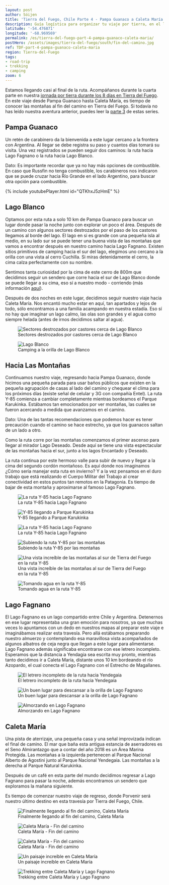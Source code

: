 ```yaml
---
layout: post
author: Sóijen
title: 'Tierra del Fuego, Chile Parte 4 - Pampa Guanaco a Caleta María'
description: Guía logística para organizar tu viaje por tierra, en el lado Chileno de Tierra del Fuego. Detalles sobre la ruta entre Pampa Guanaco y Caleta María.
latitude: '-54.476871'
longitude: '-68.969569'
permalink: /es/tierra-del-fuego-part-4-pampa-guanaco-caleta-maria/
postHero: /assets/images/tierra-del-fuego/south/fin-del-camino.jpg
ref: TDF-part-4-pampa-guanaco-caleta-maria
region: Tierra-del-Fuego
tags:
- road-trip
- trekking
- camping
zoom: 6
---
```

Estamos llegando casi al final de la ruta. Acompáñanos durante la cuarta parte en nuestra <a href="/es/tierra-del-fuego-van-overview/">jornada por tierra durante los 8 días en Tierra del Fuego</a>.  En este viaje desde Pampa Guanaco hasta Caleta María, es tiempo de conocer las montañas al fin del camino en Tierra del Fuego. Si todavía no has leído nuestra aventura anterior, puedes leer la <a href="/es/TDF-part-3-cameron-pampa-guanaco/">parte 3</a> de estas series.

<h2>Pampa Guanaco</h2>
Un retén de carabinero da la bienvenida a este lugar cercano a la frontera con Argentina. Al llegar se debe registra su paso y cuantos días tomará su visita. Una vez registrados se pueden seguir dos caminos: la ruta hacia Lago Fagnano o la ruta hacia Lago Blanco.

<i class="fa fa-info-circle" style="color:#FFB300"></i> Dato: Es importante recordar que ya no hay más opciones de combustible. En caso que Russfin no tenga combustible, los carabineros nos indicaron que se puede cruzar hacia Río Grande en el lado Argentino, para buscar otra opción para combustible.

{% include youtubePlayer.html id="QTKhxJ5zHmE" %}

<h2>Lago Blanco</h2>
Optamos por esta ruta a solo 10 km de Pampa Guanaco para buscar un lugar donde pasar la noche junto con explorar un poco el área. Después de un camino con algunos sectores destrozados por el paso de los castores llegamos al borde del lago. El lago en si es grande con una pequeña isla al medio, en su lado sur se puede tener una buena vista de las montañas que vamos a encontrar después en nuestro camino hacia Lago Fagnano. Existen sitios primitivos de camping hacia el sur del lago, elegimos uno cercano a la orilla con una vista al cerro Cuchilla. Si miras detenidamente el cerro, la cima calza perfectamente con su nombre.

Sentimos tanta curiosidad por la cima de este cerro de 800m que decidimos seguir un sendero que corre hacia el sur de Lago Blanco donde se puede llegar a su cima, eso sí a nuestro modo - corriendo (más información <a href="/es/lago-blanco-cerro-cuchilla-tierra-del-fuego/">aquí</a>).

Después de dos noches en este lugar, decidimos seguir nuestro viaje hacia Caleta María. Nos encantó mucho estar en aquí, tan apartados y lejos de todo, sólo encontramos a una familia acampando en nuestra estadía. Eso sí no hay que  imaginar un lago calmo, las olas son grandes y el agua como siempre helada (antes de irnos decidimos saltar al agua).

<figure class="figure">
  <img class="image" src="/assets/images/tierra-del-fuego/south/castor.jpg"
      alt="Sectores destrozados por castores cerca de Lago Blanco">
     <figcaption class="img-caption">Sectores destrozados por castores cerca de Lago Blanco</figcaption>
</figure>
<figure class="figure">
  <img class="image" src="/assets/images/tierra-del-fuego/south/sunset-lblanco.jpg"
      alt="Lago Blanco">
     <figcaption class="img-caption">Camping a la orilla de Lago Blanco</figcaption>
</figure>

<h2>Hacia Las Montañas</h2>
Continuamos nuestro viaje, regresando hacia Pampa Guanaco, donde hicimos una pequeña parada para usar baños públicos que existen en la pequeña agrupación de casas al lado del camino y chequear el clima para los próximos días (existe señal de celular y 3G con compañía Entel). La ruta Y-85 comienza a cambiar completamente mientras bordeamos el Parque Karukinka. Estábamos tan emocionados por ver montañas, las cuales se fueron acercando a medida que avanzamos en el camino.

<i class="fa fa-info-circle" style="color:#FFB300"></i> Dato: Una de las tantas recomendaciones que podemos hacer es tener precaución cuando el camino se hace estrecho, ya que los guanacos saltan de un lado a otro.

Como la ruta corre por las montañas comenzamos el primer ascenso para llegar al mirador Lago Deseado. Desde aquí se tiene una vista espectacular de las montañas hacia el sur, junto a los lagos Encantado y Deseado.

La ruta continua por este hermoso valle para subir de nuevo y llegar a la cima del segundo cordón montañoso. Es aquí donde nos imaginamos ¿Cómo sería manejar esta ruta en invierno? Y a la vez pensamos en el duro trabajo que está realizando el Cuerpo Militar del Trabajo al crear conectividad en estos puntos tan remotos en la Patagonia. Es tiempo de bajar de esta montaña y aproximarse al famoso Lago Fagnano.

<figure class="figure">
  <img class="image" src="/assets/images/tierra-del-fuego/south/road.jpg"
      alt="La ruta Y-85 hacia Lago Fagnano">
     <figcaption class="img-caption">La ruta Y-85 hacia Lago Fagnano</figcaption>
</figure>
<figure class="figure">
  <img class="image" src="/assets/images/tierra-del-fuego/south/first-mountains.jpg"
      alt="Y-85 llegando a Parque Karukinka">
     <figcaption class="img-caption">Y-85 llegando a Parque Karukinka</figcaption>
</figure>
<figure class="figure">
  <img class="image" src="/assets/images/tierra-del-fuego/south/karukinka.jpg"
      alt="La ruta Y-85 hacia Lago Fagnano">
     <figcaption class="img-caption">La ruta Y-85 hacia Lago Fagnano</figcaption>
</figure>
<figure class="figure">
  <img class="image" src="/assets/images/tierra-del-fuego/south/winding-road.jpg"
      alt="Subiendo la ruta Y-85 por las montañas">
     <figcaption class="img-caption">Subiendo la ruta Y-85 por las montañas</figcaption>
</figure>
<figure class="figure">
  <img class="image" src="/assets/images/tierra-del-fuego/south/road-mountains.jpg"
      alt="Una vista increíble de las montañas al sur de Tierra del Fuego en la ruta Y-85">
     <figcaption class="img-caption">Una vista increíble de las montañas al sur de Tierra del Fuego en la ruta Y-85</figcaption>
</figure>
<figure class="figure">
  <img class="image" src="/assets/images/tierra-del-fuego/south/water.jpg"
      alt="Tomando agua en la ruta Y-85">
     <figcaption class="img-caption">Tomando agua en la ruta Y-85</figcaption>
</figure>

<h2>Lago Fagnano</h2>
El Lago Fagnano es un lago compartido entre Chile y Argentina. Detenernos en ese lugar representaba una gran emoción para nosotros, ya que muchas veces lo apuntamos con un dedo en nuestros mapas al preparar este viaje e imaginábamos realizar esta travesía. Pero allá estábamos preparando nuestro almuerzo y contemplando esa maravillosa vista acompañados de algunos albatros de ceja negra que llegan a este lugar para alimentarse.
Lago Fagnano además significaba encontrarse con ese letrero incompleto. Esperamos que la distancia a Yendagia sea escrita muy pronto, mientras tanto decidimos ir a Caleta María, distante unos 10 km bordeando el río Azopardo, el cual conecta el Lago Fagnano con el Estrecho de Magallanes.

<figure class="figure">
  <img class="image" src="/assets/images/tierra-del-fuego/south/ruta-yendegaia.jpg"
      alt="El letrero incompleto de la ruta hacia Yendegaia">
     <figcaption class="img-caption">El letrero incompleto de la ruta hacia Yendegaia</figcaption>
</figure>
<figure class="figure">
  <img class="image" src="/assets/images/tierra-del-fuego/south/fagnano-van.jpg"
      alt="Un buen lugar para descansar a la orilla de Lago Fagnano">
     <figcaption class="img-caption">Un buen lugar para descansar a la orilla de Lago Fagnano</figcaption>
</figure>
<figure class="figure">
  <img class="image" src="/assets/images/tierra-del-fuego/south/picnic.jpg"
      alt="Almorzando en Lago Fagnano">
     <figcaption class="img-caption">Almorzando en Lago Fagnano</figcaption>
</figure>

<h2>Caleta María</h2>
Una pista de aterrizaje, una pequeña casa y una señal improvizada indican el final de camino. El mar que baña esta antigua estancia de aserradores es el Seno Almirantazgo que a contar del año 2018 es un Área Marina Protegida. Las montañas a la izquierda pertenecen al Parque Nacional Alberto de Agostini junto al Parque Nacional Yendegaia. Las montañas a la derecha al Parque Natural Karukinka.

Después de un café en esta parte del mundo decidimos regresar a Lago Fagnano para pasar la noche, además encontramos un sendero que exploramos la mañana siguiente.

Es tiempo de comenzar nuestro viaje de regreso, donde Porvenir será nuestro último destino en esta travesía por Tierra del Fuego, Chile.

<figure class="figure">
  <img class="image" src="/assets/images/tierra-del-fuego/south/caleta-maria-van1.jpg"
      alt="Finalmente llegando al fin del camino, Caleta María">
     <figcaption class="img-caption">Finalmente llegando al fin del camino, Caleta María</figcaption>
</figure>
<figure class="figure">
  <img class="image" src="/assets/images/tierra-del-fuego/south/caleta-maria-van2.jpg"
      alt="Caleta María - Fin del camino">
     <figcaption class="img-caption">Caleta María - Fin del camino</figcaption>
</figure>
<figure class="figure">
  <img class="image" src="/assets/images/tierra-del-fuego/south/caleta-maria-house.jpg"
      alt="Caleta María - Fin del camino">
     <figcaption class="img-caption">Caleta María - Fin del camino</figcaption>
</figure>
<figure class="figure">
  <img class="image" src="/assets/images/tierra-del-fuego/south/caleta-maria.jpg"
      alt="Un paisaje increíble en Caleta María">
     <figcaption class="img-caption">Un paisaje increíble en Caleta María</figcaption>
</figure>
<figure class="figure">
  <img class="image" src="/assets/images/tierra-del-fuego/south/trek.jpg"
      alt="Trekking entre Caleta María y Lago Fagnano">
     <figcaption class="img-caption">Trekking entre Caleta María y Lago Fagnano</figcaption>
</figure>
